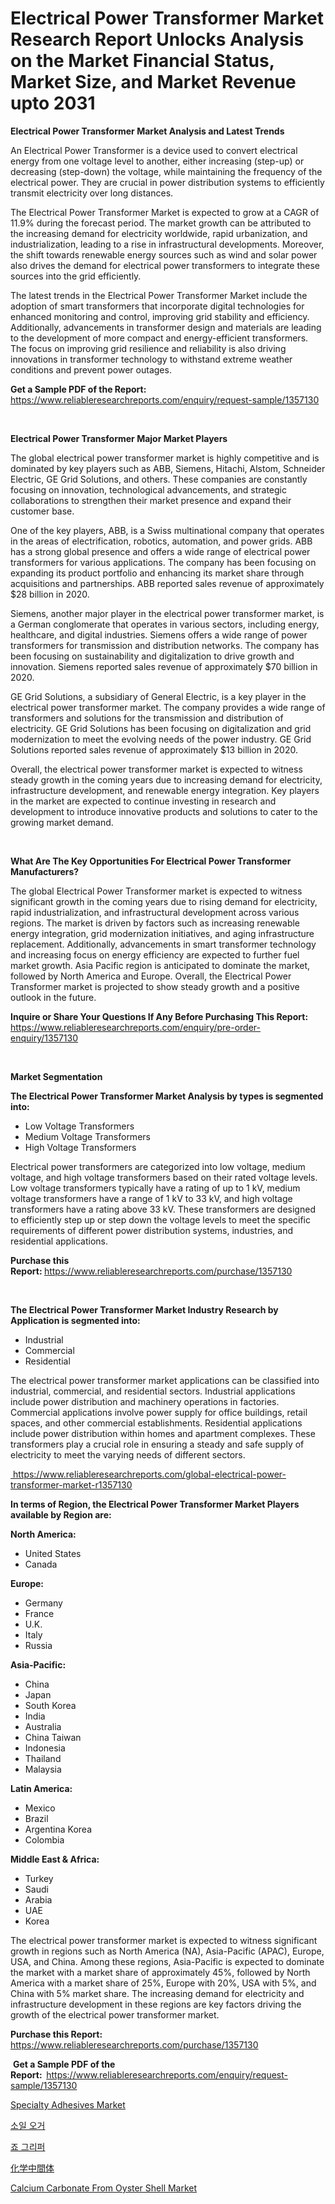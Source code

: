 <p><h1>Electrical Power Transformer Market Research Report Unlocks Analysis on the Market Financial Status, Market Size, and Market Revenue upto 2031</h1></p><p><strong>Electrical Power Transformer Market Analysis and Latest Trends</strong></p>
<p><p>An Electrical Power Transformer is a device used to convert electrical energy from one voltage level to another, either increasing (step-up) or decreasing (step-down) the voltage, while maintaining the frequency of the electrical power. They are crucial in power distribution systems to efficiently transmit electricity over long distances.</p><p>The Electrical Power Transformer Market is expected to grow at a CAGR of 11.9% during the forecast period. The market growth can be attributed to the increasing demand for electricity worldwide, rapid urbanization, and industrialization, leading to a rise in infrastructural developments. Moreover, the shift towards renewable energy sources such as wind and solar power also drives the demand for electrical power transformers to integrate these sources into the grid efficiently.</p><p>The latest trends in the Electrical Power Transformer Market include the adoption of smart transformers that incorporate digital technologies for enhanced monitoring and control, improving grid stability and efficiency. Additionally, advancements in transformer design and materials are leading to the development of more compact and energy-efficient transformers. The focus on improving grid resilience and reliability is also driving innovations in transformer technology to withstand extreme weather conditions and prevent power outages.</p></p>
<p><strong>Get a Sample PDF of the Report:&nbsp;</strong> <a href="https://www.reliableresearchreports.com/enquiry/request-sample/1357130">https://www.reliableresearchreports.com/enquiry/request-sample/1357130</a></p>
<p>&nbsp;</p>
<p><strong>Electrical Power Transformer Major Market Players</strong></p>
<p><p>The global electrical power transformer market is highly competitive and is dominated by key players such as ABB, Siemens, Hitachi, Alstom, Schneider Electric, GE Grid Solutions, and others. These companies are constantly focusing on innovation, technological advancements, and strategic collaborations to strengthen their market presence and expand their customer base.</p><p>One of the key players, ABB, is a Swiss multinational company that operates in the areas of electrification, robotics, automation, and power grids. ABB has a strong global presence and offers a wide range of electrical power transformers for various applications. The company has been focusing on expanding its product portfolio and enhancing its market share through acquisitions and partnerships. ABB reported sales revenue of approximately $28 billion in 2020.</p><p>Siemens, another major player in the electrical power transformer market, is a German conglomerate that operates in various sectors, including energy, healthcare, and digital industries. Siemens offers a wide range of power transformers for transmission and distribution networks. The company has been focusing on sustainability and digitalization to drive growth and innovation. Siemens reported sales revenue of approximately $70 billion in 2020.</p><p>GE Grid Solutions, a subsidiary of General Electric, is a key player in the electrical power transformer market. The company provides a wide range of transformers and solutions for the transmission and distribution of electricity. GE Grid Solutions has been focusing on digitalization and grid modernization to meet the evolving needs of the power industry. GE Grid Solutions reported sales revenue of approximately $13 billion in 2020.</p><p>Overall, the electrical power transformer market is expected to witness steady growth in the coming years due to increasing demand for electricity, infrastructure development, and renewable energy integration. Key players in the market are expected to continue investing in research and development to introduce innovative products and solutions to cater to the growing market demand.</p></p>
<p>&nbsp;</p>
<p><strong>What Are The Key Opportunities For Electrical Power Transformer Manufacturers?</strong></p>
<p><p>The global Electrical Power Transformer market is expected to witness significant growth in the coming years due to rising demand for electricity, rapid industrialization, and infrastructural development across various regions. The market is driven by factors such as increasing renewable energy integration, grid modernization initiatives, and aging infrastructure replacement. Additionally, advancements in smart transformer technology and increasing focus on energy efficiency are expected to further fuel market growth. Asia Pacific region is anticipated to dominate the market, followed by North America and Europe. Overall, the Electrical Power Transformer market is projected to show steady growth and a positive outlook in the future.</p></p>
<p><strong>Inquire or Share Your Questions If Any Before Purchasing This Report:</strong> <a href="https://www.reliableresearchreports.com/enquiry/pre-order-enquiry/1357130">https://www.reliableresearchreports.com/enquiry/pre-order-enquiry/1357130</a></p>
<p>&nbsp;</p>
<p><strong>Market Segmentation</strong></p>
<p><strong>The Electrical Power Transformer Market Analysis by types is segmented into:</strong></p>
<p><ul><li>Low Voltage Transformers</li><li>Medium Voltage Transformers</li><li>High Voltage Transformers</li></ul></p>
<p><p>Electrical power transformers are categorized into low voltage, medium voltage, and high voltage transformers based on their rated voltage levels. Low voltage transformers typically have a rating of up to 1 kV, medium voltage transformers have a range of 1 kV to 33 kV, and high voltage transformers have a rating above 33 kV. These transformers are designed to efficiently step up or step down the voltage levels to meet the specific requirements of different power distribution systems, industries, and residential applications.</p></p>
<p><strong>Purchase this Report:&nbsp;</strong><a href="https://www.reliableresearchreports.com/purchase/1357130">https://www.reliableresearchreports.com/purchase/1357130</a></p>
<p>&nbsp;</p>
<p><strong>The Electrical Power Transformer Market Industry Research by Application is segmented into:</strong></p>
<p><ul><li>Industrial</li><li>Commercial</li><li>Residential</li></ul></p>
<p><p>The electrical power transformer market applications can be classified into industrial, commercial, and residential sectors. Industrial applications include power distribution and machinery operations in factories. Commercial applications involve power supply for office buildings, retail spaces, and other commercial establishments. Residential applications include power distribution within homes and apartment complexes. These transformers play a crucial role in ensuring a steady and safe supply of electricity to meet the varying needs of different sectors.</p></p>
<p><a href="https://www.reliableresearchreports.com/global-electrical-power-transformer-market-r1357130">&nbsp;https://www.reliableresearchreports.com/global-electrical-power-transformer-market-r1357130</a></p>
<p><strong>In terms of Region, the Electrical Power Transformer Market Players available by Region are:</strong></p>
<p>
    <p> <strong> North America: </strong>
        <ul>
            <li>United States</li>
            <li>Canada</li>
        </ul>
        </p> 
    <p> <strong> Europe: </strong>
        <ul>
            <li>Germany</li>
            <li>France</li>
            <li>U.K.</li>
            <li>Italy</li>
            <li>Russia</li>
        </ul>
        </p> 
    <p> <strong> Asia-Pacific: </strong>
        <ul>
            <li>China</li>
            <li>Japan</li>
            <li>South Korea</li>
            <li>India</li>
            <li>Australia</li>
            <li>China Taiwan</li>
            <li>Indonesia</li>
            <li>Thailand</li>
            <li>Malaysia</li>
        </ul>
        </p> 
    <p> <strong> Latin America: </strong>
        <ul>
            <li>Mexico</li>
            <li>Brazil</li>
            <li>Argentina Korea</li>
            <li>Colombia</li>
        </ul>
        </p> 
    <p> <strong> Middle East & Africa: </strong>
        <ul>
            <li>Turkey</li>
            <li>Saudi</li>
            <li>Arabia</li>
            <li>UAE</li>
            <li>Korea</li>
        </ul>
    </p>
    </p>
<p><p>The electrical power transformer market is expected to witness significant growth in regions such as North America (NA), Asia-Pacific (APAC), Europe, USA, and China. Among these regions, Asia-Pacific is expected to dominate the market with a market share of approximately 45%, followed by North America with a market share of 25%, Europe with 20%, USA with 5%, and China with 5% market share. The increasing demand for electricity and infrastructure development in these regions are key factors driving the growth of the electrical power transformer market.</p></p>
<p><strong>Purchase this Report: </strong><a href="https://www.reliableresearchreports.com/purchase/1357130">https://www.reliableresearchreports.com/purchase/1357130</a></p>
<p>&nbsp;<strong>Get a Sample PDF of the Report:&nbsp;&nbsp;</strong><a href="https://www.reliableresearchreports.com/enquiry/request-sample/1357130">https://www.reliableresearchreports.com/enquiry/request-sample/1357130</a></p>
<p><strong></strong></p>
<p><p><a href="https://www.linkedin.com/pulse/specialty-adhesives-market-size-focuses-dynamics-in-depth-analysis-w3hkc?trackingId=OV4iRYdqvc2zhzojjXA%2Baw%3D%3D">Specialty Adhesives Market</a></p><p><a href="https://medium.com/@anvil67678789/%ED%86%A0%EC%96%91-%EC%98%A4%EA%B1%B0-%EC%8B%9C%EC%9E%A5-%EB%B6%84%EC%84%9D-cagr-%EC%8B%9C%EC%9E%A5-%EC%84%B8%EB%B6%84%ED%99%94-%EB%B0%8F-%EC%84%B8%EA%B3%84-%EC%82%B0%EC%97%85-%EA%B0%9C%EC%9A%94-c609e97b4613">소일 오거</a></p><p><a href="https://medium.com/@emmareed1901/%ED%84%B1-%EA%B7%B8%EB%A6%AC%ED%8D%BC-%EC%8B%9C%EC%9E%A5-%EC%8B%9C%EC%9E%A5-cagr-%EC%8B%9C%EC%9E%A5-%ED%8A%B8%EB%A0%8C%EB%93%9C-%EB%B0%8F-%EC%84%B1%EC%9E%A5-%EC%A0%84%EB%9E%B5%EC%97%90-%EB%8C%80%ED%95%9C-%ED%86%B5%EC%B0%B0%EB%A0%A5-67055162b6c0">죠 그리퍼</a></p><p><a href="https://medium.com/@ferneconroy11/%E5%8C%96%E5%AD%A6%E4%B8%AD%E9%96%93%E4%BD%93%E5%B8%82%E5%A0%B4%E3%81%AE%E3%82%A4%E3%83%B3%E3%82%B5%E3%82%A4%E3%83%88-%E5%B8%82%E5%A0%B4%E5%8B%95%E5%90%91-%E6%88%90%E9%95%B7-2024%E5%B9%B4%E3%81%8B%E3%82%892031%E5%B9%B4%E3%81%BE%E3%81%A7%E3%81%AE%E4%BA%88%E6%B8%AC-f9e068dc148d">化学中間体</a></p><p><a href="https://www.linkedin.com/pulse/calcium-carbonate-from-oyster-shell-market-size-2024-svtgf?trackingId=Qr07q49W6brhwIP6c3KQlQ%3D%3D">Calcium Carbonate From Oyster Shell Market</a></p></p>